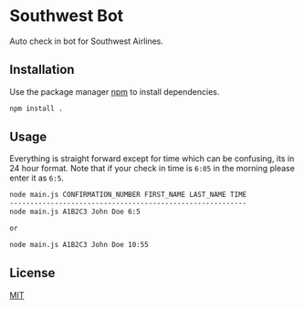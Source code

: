 # Southwest Bot

Auto check in bot for Southwest Airlines.

## Installation

Use the package manager [npm](https://www.npmjs.com/) to install dependencies.

```bash
npm install .
```

## Usage

Everything is straight forward except for time which can be confusing, its in 24 hour format. Note that if your check in time is `6:05` in the morning please enter it as `6:5`.

```bash
node main.js CONFIRMATION_NUMBER FIRST_NAME LAST_NAME TIME
----------------------------------------------------------
node main.js A1B2C3 John Doe 6:5

or

node main.js A1B2C3 John Doe 10:55
```

## License
[MIT](https://choosealicense.com/licenses/mit/)